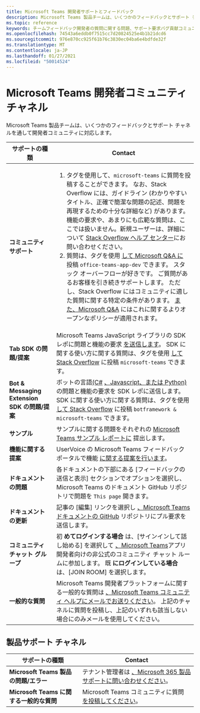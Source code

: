 ```yaml
---
title: Microsoft Teams 開発者サポートとフィードバック
description: Microsoft Teams 製品チームは、いくつかのフィードバックとサポート チャネルを通して開発者コミュニティに対応します。
ms.topic: reference
keywords: チームフィードバック開発者の質問に関する問題、サポート要求バグ貢献コミュニティへの問い合わせ
ms.openlocfilehash: 74543a6eddb0f7515cc7d20824525e4b1b21dcd6
ms.sourcegitcommit: 976e870cc925f61b76c3830ec04ba6e4bdfde32f
ms.translationtype: MT
ms.contentlocale: ja-JP
ms.lasthandoff: 01/27/2021
ms.locfileid: "50014524"
---
```

# <a name="microsoft-teams-developer-community-channels"></a>Microsoft Teams 開発者コミュニティ チャネル

Microsoft Teams 製品チームは、いくつかのフィードバックとサポート チャネルを通して開発者コミュニティに対応します。


|            **サポートの種類**            |               **Contact**                                                                                  |
|-----------------------------------------------------|---------------------------------------------------------------------------------------------------------------------------------------------------------------------------------------------------------------------------------------------------------------------------------------------------------------------------------------------------------------------------------------------------------------------------------------------------------------------------------------------------|
|         **コミュニティ サポート**          |<ol><li> [](https://stackoverflow.com/questions/tagged/microsoft-teams) タグを使用して、`microsoft-teams` に質問を投稿することができます。 なお、Stack Overflow には、ガイドライン (わかりやすいタイトル、正確で簡潔な問題の記述、問題を再現するための十分な詳細など) があります。 機能の要求や、あまりにも広範な質問は、ここでは扱いません。新規ユーザーは、詳細について [Stack Overflow ヘルプ センター](https://stackoverflow.com/help/how-to-ask)にお問い合わせください。</li>                                                                                                                                                                       <li> 質問は、タグを使用 [して Microsoft Q&A に](/answers/topics/office-teams-app-dev.html) 投稿 `office-teams-app-dev` できます。 スタック オーバーフローが好きです。 ご質問があるお客様を引き続きサポートします。 ただし、Stack Overflow にはコミュニティに適した質問に関する特定の条件があります。 [また、Microsoft Q&A](/answers/topics/office-teams-app-dev.html) にはこれに関するよりオープンなポリシーが適用されます。  </li> </ol>                                                                                                  |
|        **Tab SDK の問題/提案**        |  Microsoft Teams JavaScript ライブラリの SDK レポに問題と機能の要求 [を送信します](https://github.com/OfficeDev/microsoft-teams-library-js/issues)。 SDK に関する使い方に関する質問は、タグを使用 [して Stack Overflow](https://stackoverflow.com/questions/tagged/microsoft-teams) に投稿 `microsoft-teams` できます。                                                                                                                                                                                                                       |
|            **Bot & Messaging Extension SDK の問題/提案**             |       ボットの言語[(C#](https://github.com/Microsoft/botbuilder-dotnet/) [、Javascript、](https://github.com/Microsoft/botbuilder-js)[または Python)](https://github.com/Microsoft/botbuilder-python)の問題と機能の要求を SDK レポに送信します。 SDK に関する使い方に関する質問は、タグを使用 [して Stack Overflow](https://stackoverflow.com/questions/tagged/botframework%20microsoft-teams) に投稿 `botframework & microsoft-teams` できます。                                                                                            |
| **サンプル** |             サンプルに関する問題をそれぞれの [Microsoft Teams サンプル レポートに](/microsoftteams/platform/tutorials/code-samples) 提出します。                                                                                                                                                                                            |
| **機能に関する提案**             |      UserVoice の Microsoft Teams フィードバック ポータルで機能 [に関する提案を行います](https://microsoftteams.uservoice.com/forums/555103-public-preview/category/182881-developer-platform)。                                                                                                                                                            |
|        **ドキュメントの問題**        |                                                                                                                                                                      各ドキュメントの下部にある [フィードバックの送信と表示] セクションでオプションを選択し、Microsoft Teams のドキュメント GitHub リポジトリで問題を `This page` 開きます。  [](https://github.com/MicrosoftDocs/msteams-docs/issues)                                                                                                                                                                      |
|       **ドキュメントの更新**        | 記事の [編集] リンクを選択し [、Microsoft Teams ドキュメントの GitHub](https://github.com/MicrosoftDocs/msteams-docs) リポジトリにプル要求を送信します。                                                                                                                                                                      |
|       **コミュニティ チャット グループ**        | 初 **めてログインする場合** は、[サインインして話し始める] を選択して [、Microsoft Teams](https://gitter.im/OfficeDev/MicrosoftTeamsAppDev)アプリ開発者向けの非公式のコミュニティ チャット ルームに参加します。 既 **にログインしている場合** は、[JOIN ROOM] を選択します。 |
|          **一般的な質問**         |          Microsoft Teams 開発者プラットフォームに関する一般的な質問は [、Microsoft Teams コミュニティ ヘルプにメールでお送りください](mailto:microsoftteamsdev@microsoft.com)。 上記のチャネルに質問を投稿し、上記のいずれも該当しない場合にのみメールを使用してください。                                                                                                                                                                          |

## <a name="product-support-channels"></a>製品サポート チャネル
|            **サポートの種類**            |               **Contact**                                                                                  |
|-----------------------------------------------------|---------------------------------------------------------------------------------------------------------------------------------------------------------------------------------------------------------------------------------------------------------------------------------------------------------------------------------------------------------------------------------------------------------------------------------------------------------------------------------------------------|
|         **Microsoft Teams 製品の問題/エラー**          | テナント管理者は [、Microsoft 365 製品サポートに問い合わせください](/microsoft-365/admin/contact-support-for-business-products)。                                                            |
|        **Microsoft Teams に関する一般的な質問**        |  Microsoft Teams コミュニティに質問 [を投稿してください](https://answers.microsoft.com/en-us/msteams/forum)。               |                                                                                                                                                         
